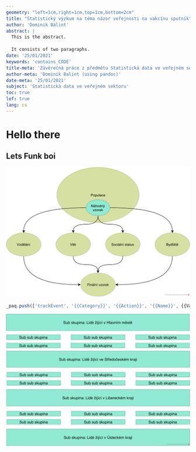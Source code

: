 ```yaml
---
geometry: "left=1cm,right=1cm,top=1cm,bottom=2cm"
title: "Statistický výzkum na téma názor veřejnosti na vakcínu sputnik"
author: 'Dominik Bálint'
abstract: |
  This is the abstract.

  It consists of two paragraphs.
date: '25/01/2021'
keywords: 'contains_CODE'
title-meta: 'Závěrečná práce z předmětu Statistická data ve veřejném sektoru'
author-meta: 'Dominik Balint (using pandoc)'
date-meta: '25/01/2021'
subject: 'Statistická data ve veřejném sektoru'
toc: true
lof: true
lang: cs
---
```


# Hello there

## Lets Funk boi

![Test](assets/Random-Sample.png)

```javascript
_paq.push(['trackEvent', '{{Category}}', '{{Action}}', '{{Name}}', {{Value}}]);
```

![Test 2](assets/Structured-Random-Sample.png)
